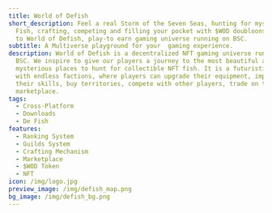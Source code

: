 ```yaml
---
title: World of Defish
short_description: Feel a real Storm of the Seven Seas, hunting for mystical NFT
  Fish, crafting, competing and filling your pocket with $WOD doubloons. Welcome
  to World of Defish, play-to earn gaming universe running on BSC.
subtitle: A Multiverse playground for your  gaming experience.
description: World of Defish is a decentralized NFT gaming universe running on
  BSC. We inspire to give our players a journey to the most beautiful and
  mysterious places to hunt for collectible NFT fish. It is a futuristic world
  with endless factions, where players can upgrade their equipment, improve
  their skills, buy territories, compete with other players, trade on the
  marketplace.
tags:
  - Cross-Platform
  - Downloads
  - De Fish
features:
  - Ranking System
  - Guilds System
  - Crafting Mechanism
  - Marketplace
  - $WOD Token
  - NFT
icon: /img/logo.jpg
preview_image: /img/defish_map.png
bg_image: /img/defish_bg.png
---
```

